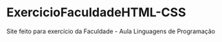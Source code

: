 # ExercicioFaculdadeHTML-CSS
Site feito para exercício da Faculdade - Aula Linguagens de Programação
